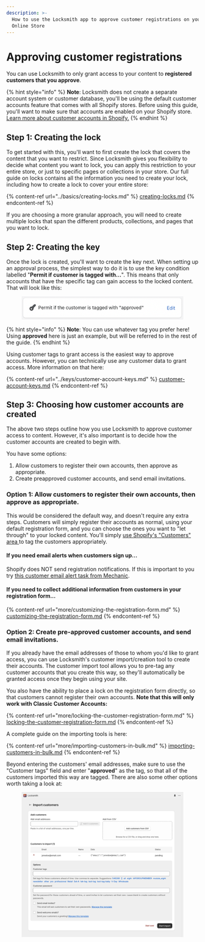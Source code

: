 ```yaml
---
description: >-
  How to use the Locksmith app to approve customer registrations on your Shopify
  Online Store
---
```


# Approving customer registrations

You can use Locksmith to only grant access to your content to **registered customers that you approve**.

{% hint style="info" %}
**Note**: Locksmith does not create a separate account system or customer database, you'll be using the default customer accounts feature that comes with all Shopify stores. Before using this guide, you'll want to make sure that accounts are enabled on your Shopify store. [Learn more about customer accounts in Shopify.](https://help.shopify.com/en/manual/customers/customer-accounts)
{% endhint %}

## Step 1: Creating the lock

To get started with this, you'll want to first create the lock that covers the content that you want to restrict. Since Locksmith gives you flexibility to decide what content you want to lock, you can apply this restriction to your entire store, or just to specific pages or collections in your store. Our full guide on locks contains all the information you need to create your lock, including how to create a lock to cover your entire store:

{% content-ref url="../basics/creating-locks.md" %}
[creating-locks.md](../basics/creating-locks.md)
{% endcontent-ref %}

If you are choosing a more granular approach, you will need to create multiple locks that span the different products, collections, and pages that you want to lock.

## Step 2: Creating the key

Once the lock is created, you'll want to create the key next. When setting up an approval process, the simplest way to do it is to use the key condition labelled "**Permit if customer is tagged with...**". This means that only accounts that have the specific tag can gain access to the locked content. That will look like this:

<figure><img src="../.gitbook/assets/Screen Shot 2022-11-08 at 8.24.01 PM.png" alt=""><figcaption></figcaption></figure>

{% hint style="info" %}
**Note**: You can use whatever tag you prefer here! Using **approved** here is just an example, but will be referred to in the rest of the guide.
{% endhint %}

Using customer tags to grant access is the easiest way to approve accounts. However, you can technically use any customer data to grant access. More information on that here:

{% content-ref url="../keys/customer-account-keys.md" %}
[customer-account-keys.md](../keys/customer-account-keys.md)
{% endcontent-ref %}

## Step 3: Choosing how customer accounts are created

The above two steps outline how you use Locksmith to approve customer access to content. However, it's also important is to decide how the customer accounts are created to begin with.

You have some options:

1. Allow customers to register their own accounts, then approve as appropriate.
2. Create preapproved customer accounts, and send email invitations.

### Option 1: Allow customers to register their own accounts, then approve as appropriate.

This would be considered the default way, and doesn't require any extra steps. Customers will simply register their accounts as normal, using your default registration form, and you can choose the ones you want to "let through" to your locked content. You'll simply [use Shopify's "Customers" area ](https://help.shopify.com/en/manual/customers/manage-customers#edit-a-customers-tags)to tag the customers appropriately.

#### If you need email alerts when customers sign up...

Shopify does NOT send registration notifications. If this is important to you try [this customer email alert task from Mechanic](https://tasks.mechanic.dev/customer-signup-email).

#### If you need to collect additional information from customers in your registration form...

{% content-ref url="more/customizing-the-registration-form.md" %}
[customizing-the-registration-form.md](more/customizing-the-registration-form.md)
{% endcontent-ref %}

### Option 2: Create pre-approved customer accounts, and send email invitations.

If you already have the email addresses of those to whom you'd like to grant access, you can use Locksmith's customer import/creation tool to create their accounts. The customer import tool allows you to pre-tag any customer accounts that you create this way, so they'll automatically be granted access once they begin using your site.&#x20;

You also have the ability to place a lock on the registration form directly, so that customers cannot register their own accounts. **Note that this will only work with Classic Customer Accounts:**

{% content-ref url="more/locking-the-customer-registration-form.md" %}
[locking-the-customer-registration-form.md](more/locking-the-customer-registration-form.md)
{% endcontent-ref %}

A complete guide on the importing tools is here:

{% content-ref url="more/importing-customers-in-bulk.md" %}
[importing-customers-in-bulk.md](more/importing-customers-in-bulk.md)
{% endcontent-ref %}

Beyond entering the customers' email addresses, make sure to use the "Customer tags" field and enter "**approved**" as the tag, so that all of the customers imported this way are tagged. There are also some other options worth taking a look at:

<figure><img src="../.gitbook/assets/import-customers-page2.png" alt=""><figcaption></figcaption></figure>
